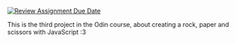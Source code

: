 [![Review Assignment Due Date](https://classroom.github.com/assets/deadline-readme-button-22041afd0340ce965d47ae6ef1cefeee28c7c493a6346c4f15d667ab976d596c.svg)](https://classroom.github.com/a/LYaiPQIe)

This is the third project in the Odin course, about creating a rock, paper and scissors with JavaScript :3 

